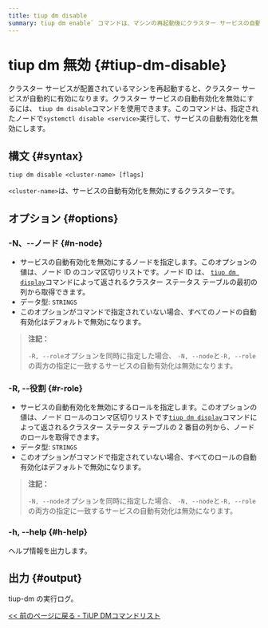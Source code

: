 ```yaml
---
title: tiup dm disable
summary: tiup dm enable` コマンドは、マシンの再起動後にクラスター サービスの自動有効化を無効にするために使用されます。`-N, --node` などのオプションを使用してノードを指定し、`-R, --role` を使用して自動有効化を無効にするロールを指定できます。出力は、tiup-dm コマンドの実行ログです。
---
```


# tiup dm 無効 {#tiup-dm-disable}

クラスター サービスが配置されているマシンを再起動すると、クラスター サービスが自動的に有効になります。クラスター サービスの自動有効化を無効にするには、 `tiup dm disable`コマンドを使用できます。このコマンドは、指定されたノードで`systemctl disable <service>`実行して、サービスの自動有効化を無効にします。

## 構文 {#syntax}

```shell
tiup dm disable <cluster-name> [flags]
```

`<cluster-name>`は、サービスの自動有効化を無効にするクラスターです。

## オプション {#options}

### -N、--ノード {#n-node}

-   サービスの自動有効化を無効にするノードを指定します。このオプションの値は、ノード ID のコンマ区切りリストです。ノード ID は、 [`tiup dm display`](/tiup/tiup-component-dm-display.md)コマンドによって返されるクラスター ステータス テーブルの最初の列から取得できます。
-   データ型: `STRINGS`
-   このオプションがコマンドで指定されていない場合、すべてのノードの自動有効化はデフォルトで無効になります。

> **注記：**
>
> `-R, --role`オプションを同時に指定した場合、 `-N, --node`と`-R, --role`の両方の指定に一致するサービスの自動有効化は無効になります。

### -R, --役割 {#r-role}

-   サービスの自動有効化を無効にするロールを指定します。このオプションの値は、ノード ロールのコンマ区切りリストです[`tiup dm display`](/tiup/tiup-component-dm-display.md)コマンドによって返されるクラスター ステータス テーブルの 2 番目の列から、ノードのロールを取得できます。
-   データ型: `STRINGS`
-   このオプションがコマンドで指定されていない場合、すべてのロールの自動有効化はデフォルトで無効になります。

> **注記：**
>
> `-N, --node`オプションを同時に指定した場合、 `-N, --node`と`-R, --role`の両方の指定に一致するサービスの自動有効化は無効になります。

### -h, --help {#h-help}

ヘルプ情報を出力します。

## 出力 {#output}

tiup-dm の実行ログ。

[&lt;&lt; 前のページに戻る - TiUP DMコマンドリスト](/tiup/tiup-component-dm.md#command-list)
